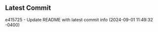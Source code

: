 
## Latest Commit
e415725 - Update README with latest commit info (2024-09-01 11:49:32 -0400) <Yunxi-Zhou>
